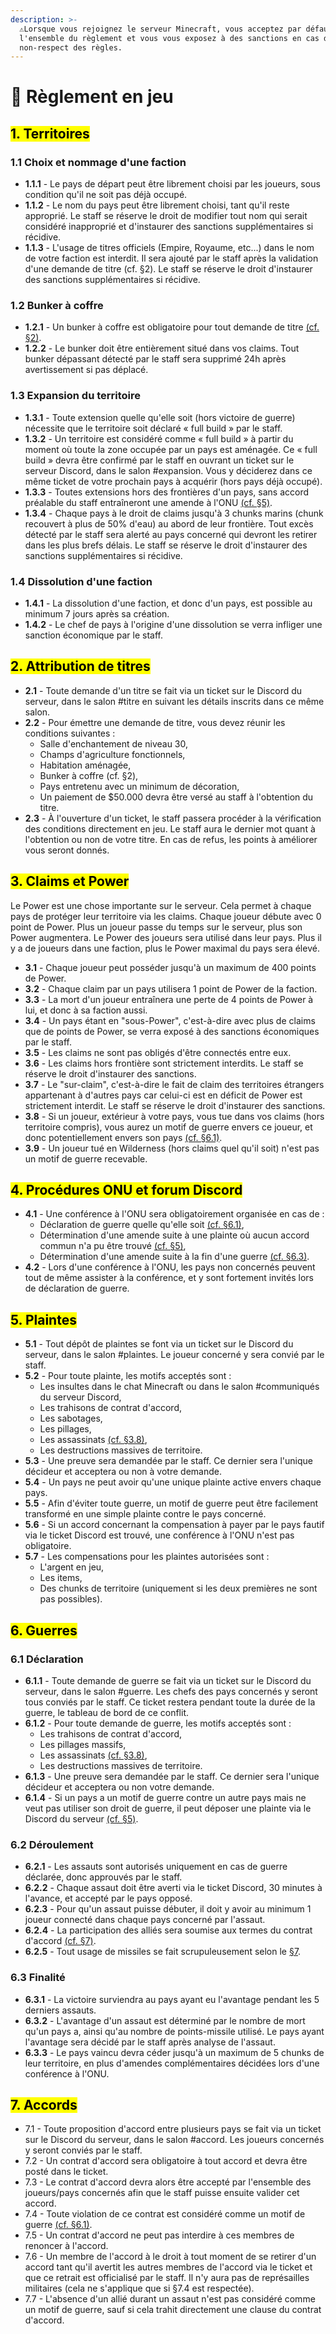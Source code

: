 ```yaml
---
description: >-
  ⚠️Lorsque vous rejoignez le serveur Minecraft, vous acceptez par défaut
  l'ensemble du règlement et vous vous exposez à des sanctions en cas de
  non-respect des règles.
---
```


# 📔 Règlement en jeu

## <mark style="color:$danger;">**1. Territoires**</mark>

### 1.1 Choix et nommage d'une faction

* **1.1.1** - Le pays de départ peut être librement choisi par les joueurs, sous condition qu'il ne soit pas déjà occupé.
* **1.1.2** - Le nom du pays peut être librement choisi, tant qu'il reste approprié. Le staff se réserve le droit de modifier tout nom qui serait considéré inapproprié et d'instaurer des sanctions supplémentaires si récidive.
* **1.1.3** - L'usage de titres officiels (Empire, Royaume, etc...) dans le nom de votre faction est interdit. Il sera ajouté par le staff après la validation d'une demande de titre (cf. §2). Le staff se réserve le droit d'instaurer des sanctions supplémentaires si récidive.

### 1.2 Bunker à coffre

* **1.2.1** - Un bunker à coffre est obligatoire pour tout demande de titre [(cf. §2)](reglement-en-jeu.md#id-2.-attribution-de-titres).
* **1.2.2** - Le bunker doit être entièrement situé dans vos claims. Tout bunker dépassant détecté par le staff sera supprimé 24h après avertissement si pas déplacé.

### 1.3 Expansion du territoire

* **1.3.1** - Toute extension quelle qu'elle soit (hors victoire de guerre) nécessite que le territoire soit déclaré « full build » par le staff.
* **1.3.2** - Un territoire est considéré comme « full build » à partir du moment où toute la zone occupée par un pays est aménagée. Ce « full build » devra être confirmé par le staff en ouvrant un ticket sur le serveur Discord, dans le salon #expansion. Vous y déciderez dans ce même ticket de votre prochain pays à acquérir (hors pays déjà occupé).
* **1.3.3** - Toutes extensions hors des frontières d'un pays, sans accord préalable du staff entraîneront une amende à l'ONU [(cf. §5)](reglement-en-jeu.md#id-5.-plaintes).
* **1.3.4** - Chaque pays à le droit de claims jusqu'à 3 chunks marins (chunk recouvert à plus de 50% d'eau) au abord de leur frontière. Tout excès détecté par le staff sera alerté au pays concerné qui devront les retirer dans les plus brefs délais. Le staff se réserve le droit d'instaurer des sanctions supplémentaires si récidive.

### 1.4 Dissolution d'une faction

* **1.4.1** - La dissolution d'une faction, et donc d'un pays, est possible au minimum 7 jours après sa création.
* **1.4.2** - Le chef de pays à l'origine d'une dissolution se verra infliger une sanction économique par le staff.



## <mark style="color:$danger;">**2. Attribution de titres**</mark>

* **2.1** - Toute demande d'un titre se fait via un ticket sur le Discord du serveur, dans le salon #titre en suivant les détails inscrits dans ce même salon.
* **2.2** - Pour émettre une demande de titre, vous devez réunir les conditions suivantes :
  * Salle d'enchantement de niveau 30,
  * Champs d'agriculture fonctionnels,
  * Habitation aménagée,
  * Bunker à coffre (cf. §2),
  * Pays entretenu avec un minimum de décoration,
  * Un paiement de $50.000 devra être versé au staff à l'obtention du titre.
* **2.3** - À l'ouverture d'un ticket, le staff passera procéder à la vérification des conditions directement en jeu. Le staff aura le dernier mot quant à l'obtention ou non de votre titre. En cas de refus, les points à améliorer vous seront donnés.



## <mark style="color:$danger;">**3. Claims et Power**</mark>

Le Power est une chose importante sur le serveur. Cela permet à chaque pays de protéger leur territoire via les claims. Chaque joueur débute avec 0 point de Power. Plus un joueur passe du temps sur le serveur, plus son Power augmentera. Le Power des joueurs sera utilisé dans leur pays. Plus il y a de joueurs dans une faction, plus le Power maximal du pays sera élevé.

* **3.1** - Chaque joueur peut posséder jusqu'à un maximum de 400 points de Power.
* **3.2** - Chaque claim par un pays utilisera 1 point de Power de la faction.
* **3.3** - La mort d'un joueur entraînera une perte de 4 points de Power à lui, et donc à sa faction aussi.
* **3.4** - Un pays étant en "sous-Power", c'est-à-dire avec plus de claims que de points de Power, se verra exposé à des sanctions économiques par le staff.
* **3.5** - Les claims ne sont pas obligés d'être connectés entre eux.
* **3.6** - Les claims hors frontière sont strictement interdits. Le staff se réserve le droit d'instaurer des sanctions.
* **3.7** - Le "sur-claim", c'est-à-dire le fait de claim des territoires étrangers appartenant à d'autres pays car celui-ci est en déficit de Power est strictement interdit. Le staff se réserve le droit d'instaurer des sanctions.
* **3.8** - Si un joueur, extérieur à votre pays, vous tue dans vos claims (hors territoire compris), vous aurez un motif de guerre envers ce joueur, et donc potentiellement envers son pays [(cf. §6.1)](reglement-en-jeu.md#id-6.1-declaration).
* **3.9** - Un joueur tué en Wilderness (hors claims quel qu'il soit) n'est pas un motif de guerre recevable.



## <mark style="color:$danger;">**4. Procédures ONU et forum Discord**</mark>

* **4.1** - Une conférence à l'ONU sera obligatoirement organisée en cas de :
  * Déclaration de guerre quelle qu'elle soit [(cf. §6.1)](reglement-en-jeu.md#id-6.1-declaration),
  * Détermination d'une amende suite à une plainte où aucun accord commun n'a pu être trouvé [(cf. §5)](reglement-en-jeu.md#id-5.-plaintes),
  * Détermination d'une amende suite à la fin d'une guerre [(cf. §6.3)](reglement-en-jeu.md#id-6.3-finalite).
* **4.2** - Lors d'une conférence à l'ONU, les pays non concernés peuvent tout de même assister à la conférence, et y sont fortement invités lors de déclaration de guerre.



## <mark style="color:$danger;">**5. Plaintes**</mark>

* **5.1** - Tout dépôt de plaintes se font via un ticket sur le Discord du serveur, dans le salon #plaintes. Le joueur concerné y sera convié par le staff.
* **5.2** - Pour toute plainte, les motifs acceptés sont :&#x20;
  * Les insultes dans le chat Minecraft ou dans le salon #communiqués du serveur Discord,
  * Les trahisons de contrat d'accord,
  * Les sabotages,
  * Les pillages,
  * Les assassinats [(cf. §3.8)](reglement-en-jeu.md#id-3.-claims-et-power),
  * Les destructions massives de territoire.
* **5.3** - Une preuve sera demandée par le staff. Ce dernier sera l'unique décideur et acceptera ou non à votre demande.
* **5.4** - Un pays ne peut avoir qu'une unique plainte active envers chaque pays.
* **5.5** - Afin d'éviter toute guerre, un motif de guerre peut être facilement transformé en une simple plainte contre le pays concerné.
* **5.6** - Si un accord concernant la compensation à payer par le pays fautif via le ticket Discord est trouvé, une conférence à l'ONU n'est pas obligatoire.
* **5.7** - Les compensations pour les plaintes autorisées sont :
  * L'argent en jeu,
  * Les items,
  * Des chunks de territoire (uniquement si les deux premières ne sont pas possibles).



## <mark style="color:$danger;">**6. Guerres**</mark>

### 6.1 Déclaration

* **6.1.1** - Toute demande de guerre se fait via un ticket sur le Discord du serveur, dans le salon #guerre. Les chefs des pays concernés y seront tous conviés par le staff. Ce ticket restera pendant toute la durée de la guerre, le tableau de bord de ce conflit.
* **6.1.2** - Pour toute demande de guerre, les motifs acceptés sont :
  * Les trahisons de contrat d'accord,
  * Les pillages massifs,
  * Les assassinats [(cf. §3.8)](reglement-en-jeu.md#id-3.-claims-et-power),
  * Les destructions massives de territoire.
* **6.1.3** - Une preuve sera demandée par le staff. Ce dernier sera l'unique décideur et acceptera ou non votre demande.
* **6.1.4** - Si un pays a un motif de guerre contre un autre pays mais ne veut pas utiliser son droit de guerre, il peut déposer une plainte via le Discord du serveur [(cf. §5)](reglement-en-jeu.md#id-5.-plaintes).

### 6.2 Déroulement

* **6.2.1** - Les assauts sont autorisés uniquement en cas de guerre déclarée, donc approuvés par le staff.
* **6.2.2** - Chaque assaut doit être averti via le ticket Discord, 30 minutes à l'avance, et accepté par le pays opposé.
* **6.2.3** - Pour qu'un assaut puisse débuter, il doit y avoir au minimum 1 joueur connecté dans chaque pays concerné par l'assaut.
* **6.2.4** - La participation des alliés sera soumise aux termes du contrat d'accord [(cf. §7)](reglement-en-jeu.md#id-7.-accords).
* **6.2.5** - Tout usage de missiles se fait scrupuleusement selon le [§7](reglement-en-jeu.md#id-7.-accords).

### 6.3 Finalité

* **6.3.1** - La victoire surviendra au pays ayant eu l'avantage pendant les 5 derniers assauts.
* **6.3.2** - L'avantage d'un assaut est déterminé par le nombre de mort qu'un pays a, ainsi qu'au nombre de points-missile utilisé. Le pays ayant l'avantage sera décidé par le staff après analyse de l'assaut.
* **6.3.3** - Le pays vaincu devra céder jusqu'à un maximum de 5 chunks de leur territoire, en plus d'amendes complémentaires décidées lors d'une conférence à l'ONU.



## <mark style="color:$danger;">**7. Accords**</mark>

* 7.1 - Toute proposition d'accord entre plusieurs pays se fait via un ticket sur le Discord du serveur, dans le salon #accord. Les joueurs concernés y seront conviés par le staff.
* 7.2 - Un contrat d'accord sera obligatoire à tout accord et devra être posté dans le ticket.
* 7.3 - Le contrat d'accord devra alors être accepté par l'ensemble des joueurs/pays concernés afin que le staff puisse ensuite valider cet accord.
* 7.4 - Toute violation de ce contrat est considéré comme un motif de guerre [(cf. §6.1)](reglement-en-jeu.md#id-6.1-declaration).
* 7.5 - Un contrat d'accord ne peut pas interdire à ces membres de renoncer à l'accord.
* 7.6 - Un membre de l'accord à le droit à tout moment de se retirer d'un accord tant qu'il avertit les autres membres de l'accord via le ticket et que ce retrait est officialisé par le staff. Il n'y aura pas de représailles militaires (cela ne s'applique que si §7.4 est respectée).
* 7.7 - L'absence d'un allié durant un assaut n'est pas considéré comme un motif de guerre, sauf si cela trahit directement une clause du contrat d'accord.
